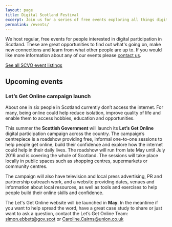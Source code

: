 ```yaml
---
layout: page
title: Digital Scotland Festival
excerpt: Join us for a series of free events exploring all things digital.
permalink: /events/
---
```


We host regular, free events for people interested in digital participation in Scotland. These are great opportunities to find out what's going on, make new connections and learn from what other people are up to. If you would like more information about any of our events please [contact us](/contact/).

<a href="http://www.scvo.org.uk/events" class="btn btn-primary btn-lg">See all SCVO event listings</a>



## Upcoming events

### Let’s Get Online campaign launch

About one in six people in Scotland currently don’t access the internet. For many, being online could help reduce isolation, improve quality of life and enable them to access hobbies, education and opportunities.

This summer the **Scottish Government** will launch its **Let’s Get Online** digital participation campaign across the country. The campaign’s centrepiece is a roadshow providing free, informal one-to-one sessions to help people get online, build their confidence and explore how the internet could help in their daily lives. The roadshow will run from late May until July 2016 and is covering the whole of Scotland. The sessions will take place locally in public spaces such as shopping centres, supermarkets or community centres. 

The campaign will also have television and local press advertising, PR and partnership outreach work, and a website providing dates, venues and information about local resources, as well as tools and exercises to help people build their online skills and confidence.

The Let's Get Online website will be launched in **May**. In the meantime if you want to help spread the word, have a great case study to share or just want to ask a question, contact the Let’s Get Online Team: simon.ebbett@gov.scot or Caroline.Cairns@union.co.uk  









